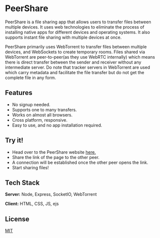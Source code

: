 
# PeerShare

PeerShare is a file sharing app that allows users to transfer files between multiple devices. It uses web technologies to eliminate the process of installing native apps for different devices and operating systems. It also supports instant file sharing with multiple devices at once.

PeerShare primarily uses WebTorrent to transfer files between multiple devices, and WebSockets to create temporary rooms. Files shared via WebTorrent are peer-to-peer(as they use WebRTC internally) which means there is direct transfer between the sender and receiver without any intermediate server. Do note that tracker servers in WebTorrent are used which carry metadata and facilitate the file transfer but do not get the complete file in any form.


## Features

- No signup needed.
- Supports one to many transfers.
- Works on almost all browsers.
- Cross platform, responsive.
- Easy to use, and no app installation required.


## Try it!

- Head over to the PeerShare website [here.](https://peershare-app.herokuapp.com/3ab3079e-adaa-404b-8cc7-773ca6a2f5eb)
- Share the link of the page to the other peer.
- A connection will be established once the other peer opens the link.
- Start sharing files!


## Tech Stack

**Server:** Node, Express, SocketIO, WebTorrent

**Client:** HTML, CSS, JS, ejs


## License

[MIT](https://choosealicense.com/licenses/mit/)

